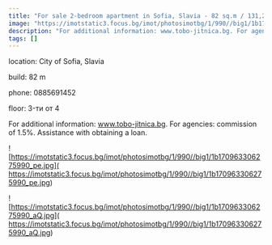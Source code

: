 ```yaml
---
title: "For sale 2-bedroom apartment in Sofia, Slavia - 82 sq.m / 131,254 EUR :: imot.bg Ad"
image: "https://imotstatic3.focus.bg/imot/photosimotbg/1/990//big1/1b170963306275990_Zi.jpg"
description: "For additional information: www.tobo-jitnica.bg. For agencies: commission of 1.5%. Assistance with obtaining a loan."
tags: []
---
```


location: City of Sofia, Slavia

build: 82 m

phone: 0885691452

floor: 3-ти от 4

For additional information: www.tobo-jitnica.bg. For agencies: commission of 1.5%. Assistance with obtaining a loan.


![https://imotstatic3.focus.bg/imot/photosimotbg/1/990//big1/1b170963306275990_pe.jpg]( https://imotstatic3.focus.bg/imot/photosimotbg/1/990//big1/1b170963306275990_pe.jpg)


![https://imotstatic3.focus.bg/imot/photosimotbg/1/990//big1/1b170963306275990_aQ.jpg]( https://imotstatic3.focus.bg/imot/photosimotbg/1/990//big1/1b170963306275990_aQ.jpg)


